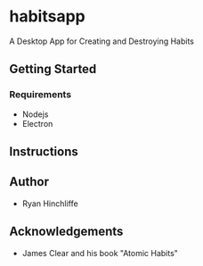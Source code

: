 # habitsapp
A Desktop App for Creating and Destroying Habits

## Getting Started

### Requirements 
- Nodejs
- Electron

## Instructions

## Author
- Ryan Hinchliffe

## Acknowledgements 
- James Clear and his book "Atomic Habits"
